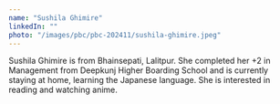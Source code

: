 ```yaml
---
name: "Sushila Ghimire"
linkedIn: ""
photo: "/images/pbc/pbc-202411/sushila-ghimire.jpeg"
---
```


Sushila Ghimire is from Bhainsepati, Lalitpur. She completed her +2 in Management from Deepkunj Higher Boarding School and is currently staying at home, learning the Japanese language. She is interested in reading and watching anime.
